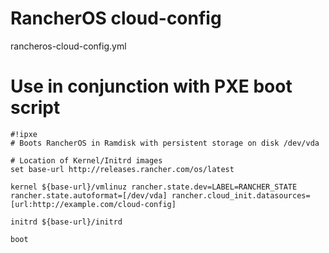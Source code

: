 # RancherOS cloud-config
rancheros-cloud-config.yml

# Use in conjunction with PXE boot script
```
#!ipxe
# Boots RancherOS in Ramdisk with persistent storage on disk /dev/vda

# Location of Kernel/Initrd images
set base-url http://releases.rancher.com/os/latest

kernel ${base-url}/vmlinuz rancher.state.dev=LABEL=RANCHER_STATE rancher.state.autoformat=[/dev/vda] rancher.cloud_init.datasources=[url:http://example.com/cloud-config]

initrd ${base-url}/initrd

boot
```
